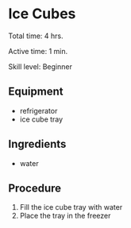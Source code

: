 # Ice Cubes

Total time: 4 hrs.

Active time: 1 min.

Skill level: Beginner

## Equipment

* refrigerator
* ice cube tray

## Ingredients

* water

## Procedure

1. Fill the ice cube tray with water
2. Place the tray in the freezer
